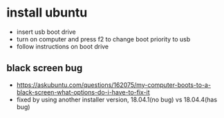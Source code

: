 install ubuntu
===
- insert usb boot drive
- turn on computer and press f2 to change boot priority to usb
- follow instructions on boot drive

black screen bug
---
- https://askubuntu.com/questions/162075/my-computer-boots-to-a-black-screen-what-options-do-i-have-to-fix-it
- fixed by using another installer version, 18.04.1(no bug) vs 18.04.4(has bug)


